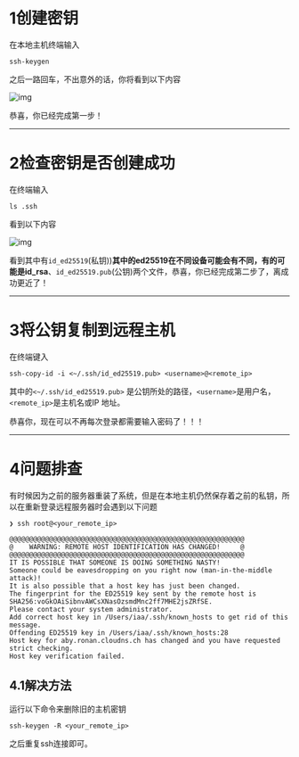 # 1创建密钥

在本地主机终端输入

```shell
ssh-keygen
```

之后一路回车，不出意外的话，你将看到以下内容

![img](https://imgs.ronan.us.kg/ssh-keygen.png)

恭喜，你已经完成第一步！

---

# 2检查密钥是否创建成功

在终端输入

```shell
ls .ssh
```

看到以下内容

![img](https://imgs.ronan.us.kg/ls_.ssh.png)

看到其中有`id_ed25519`(私钥))**其中的ed25519在不同设备可能会有不同，有的可能是id_rsa**、`id_ed25519.pub`(公钥)两个文件，恭喜，你已经完成第二步了，离成功更近了！

---

# 3将公钥复制到远程主机

在终端键入

```shell
ssh-copy-id -i <~/.ssh/id_ed25519.pub> <username>@<remote_ip>
```

其中的`<~/.ssh/id_ed25519.pub>` 是公钥所处的路径，`<username>`是用户名，`<remote_ip>`是主机名或IP 地址。

恭喜你，现在可以不再每次登录都需要输入密码了！！！

---

# 4问题排查

有时候因为之前的服务器重装了系统，但是在本地主机仍然保存着之前的私钥，所以在重新登录远程服务器时会遇到以下问题

```shell
❯ ssh root@<your_remote_ip>

@@@@@@@@@@@@@@@@@@@@@@@@@@@@@@@@@@@@@@@@@@@@@@@@@@@@@@@@@@@
@    WARNING: REMOTE HOST IDENTIFICATION HAS CHANGED!     @
@@@@@@@@@@@@@@@@@@@@@@@@@@@@@@@@@@@@@@@@@@@@@@@@@@@@@@@@@@@
IT IS POSSIBLE THAT SOMEONE IS DOING SOMETHING NASTY!
Someone could be eavesdropping on you right now (man-in-the-middle attack)!
It is also possible that a host key has just been changed.
The fingerprint for the ED25519 key sent by the remote host is
SHA256:voGkOAiSibnvAWCsXNasOzsmdMnc2ff7MHE2jsZRfSE.
Please contact your system administrator.
Add correct host key in /Users/iaa/.ssh/known_hosts to get rid of this message.
Offending ED25519 key in /Users/iaa/.ssh/known_hosts:28
Host key for aby.ronan.cloudns.ch has changed and you have requested strict checking.
Host key verification failed.
```

## 4.1解决方法

运行以下命令来删除旧的主机密钥

```shell
ssh-keygen -R <your_remote_ip>
```

之后重复ssh连接即可。
